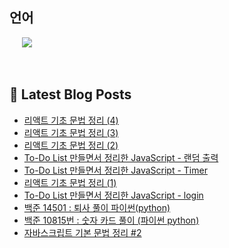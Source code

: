 ## 언어

<p>
  <img alt="" src="https://img.shields.io/badge/javascript-F7DF1E?style=for-the-badge&logo=javascript&logoColor=black">
  <img alt="" src="https://img.shields.io/badge/jquery-0769AD?style=for-the-badge&logo=jquery&logoColor=white">
  <img alt="" src="https://img.shields.io/badge/html5-E34F26?style=for-the-badge&logo=html5&logoColor=white">
  <img alt="" src="https://img.shields.io/badge/css-1572B6?style=for-the-badge&logo=css3&logoColor=white">
  <img alt="" src="https://img.shields.io/badge/react-61DAFB?style=for-the-badge&logo=react&logoColor=black">
  <img src="https://img.shields.io/badge/python-3776AB?style=for-the-badge&logo=python&logoColor=white">
  </p>
  <br>

## 📕 Latest Blog Posts

<ul><li><a href='https://yo09.tistory.com/17' target='_blank'>리액트 기초 문법 정리 (4)</a></li><li><a href='https://yo09.tistory.com/16' target='_blank'>리액트 기초 문법 정리 (3)</a></li><li><a href='https://yo09.tistory.com/15' target='_blank'>리액트 기초 문법 정리 (2)</a></li><li><a href='https://yo09.tistory.com/14' target='_blank'>To-Do List 만들면서 정리한 JavaScript - 랜덤 출력</a></li><li><a href='https://yo09.tistory.com/13' target='_blank'>To-Do List 만들면서 정리한 JavaScript - Timer</a></li><li><a href='https://yo09.tistory.com/12' target='_blank'>리액트 기초 문법 정리 (1)</a></li><li><a href='https://yo09.tistory.com/11' target='_blank'>To-Do List 만들면서 정리한 JavaScript - login</a></li><li><a href='https://yo09.tistory.com/10' target='_blank'>백준 14501 : 퇴사 풀이 파이썬(python)</a></li><li><a href='https://yo09.tistory.com/9' target='_blank'>백준 10815번 : 숫자 카드 풀이 (파이썬 python)</a></li><li><a href='https://yo09.tistory.com/8' target='_blank'>자바스크립트 기본 문법 정리 #2</a></li></ul>
